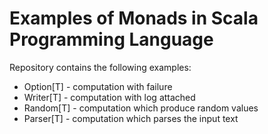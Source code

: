 # Examples of Monads in Scala Programming Language

Repository contains the following examples:
* Option[T] - computation with failure
* Writer[T] - computation with log attached
* Random[T] - computation which produce random values
* Parser[T] - computation which parses the input text